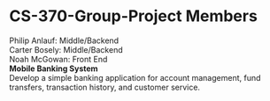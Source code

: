 # CS-370-Group-Project Members
Philip Anlauf: Middle/Backend<br />
Carter Bosely: Middle/Backend<br />
Noah McGowan: Front End<br />
**Mobile Banking System**<br />
Develop a simple banking application for account management, fund transfers, transaction history,
and customer service.
